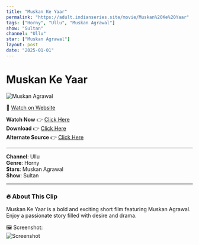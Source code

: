 ```yaml
---
title: "Muskan Ke Yaar"
permalink: "https://adult.indianseries.site/movie/Muskan%20Ke%20Yaar"
tags: ["Horny", "Ullu", "Muskan Agrawal"]
show: "Sultan"
channel: "Ullu"
star: ["Muskan Agrawal"]
layout: post
date: "2025-01-01"
---
```


# Muskan Ke Yaar

![Muskan Agrawal](https://shorts.desisins.com/wp-content/uploads/2024/10/Sultan-Ullu-Muskaan-Agrawal-DesiSins.com_.jpg)

🔗 [Watch on Website](https://adult.indianseries.site/movie/Muskan%20Ke%20Yaar)

**Watch Now** 👉 [Click Here](https://adult.indianseries.site/movie/Muskan%20Ke%20Yaar)  
**Download** 👉 [Click Here](https://adult.indianseries.site/movie/Muskan%20Ke%20Yaar)  
**Alternate Source** 👉 [Click Here](https://adult.indianseries.site/movie/Muskan%20Ke%20Yaar)

---

**Channel**: Ullu  
**Genre**: Horny  
**Stars**: Muskan Agrawal  
**Show**: Sultan

---

### 🔥 About This Clip

Muskan Ke Yaar is a bold and exciting short film featuring Muskan Agrawal. Enjoy a passionate story filled with desire and drama.
 
🖼️ Screenshot:  
![Screenshot](https://shorts.desisins.com/wp-content/uploads/2024/10/Sultan-Ullu-Muskaan-Agrawal-DesiSins.com_.jpg)
